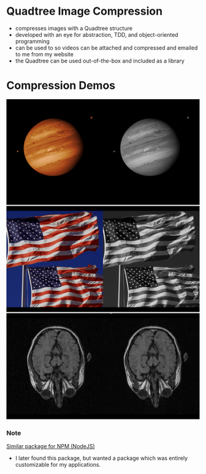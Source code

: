 # Quadtree Image Compression
- compresses images with a Quadtree structure
- developed with an eye for abstraction, TDD, and object-oriented programming
- can be used to so videos can be attached and compressed and emailed to me from
my website
- the Quadtree can be used out-of-the-box and included as a library

# Compression Demos
![Image of Quadtree compressing image of Jupiter with increasing compression rate and decreasing quality factor.](res/jupiterc_compression.gif)
![Image of Quadtree compressing image of U.S. Flag with increasing compression rate and decreasing quality factor.](res/flag_compression.gif)
![Image of Quadtree compressing image of x-ray of top of human head with increasing compression rate and decreasing quality factor.](res/head_compression.gif)

### Note
[Similar package for NPM (NodeJS)](https://www.npmjs.com/package/quadtree-lib)

- I later found this package, but wanted a package which was entirely
customizable for my applications.
